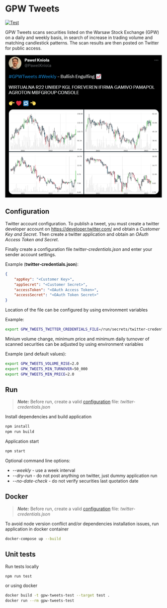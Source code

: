 # GPW Tweets

[![Test](https://github.com/pawelkn/gpw-tweets/actions/workflows/test.yml/badge.svg)](https://github.com/pawelkn/gpw-tweets/actions/workflows/test.yml)

GPW Tweets scans securities listed on the Warsaw Stock Exchange (GPW) on a daily and weekly basis, in search of increase in trading volume and matching candlestick patterns. The scan results are then posted on Twitter for public access.

<p align="center"><img src="tweet-example.png"/></p>

## Configuration

Twitter account configuration. To publish a tweet, you must create a twitter developer account on <https://developer.twitter.com/> and obtain a *Customer Key and Secret*. Then create a twitter application and obtain an *OAuth Access Token and Secret*.

Finally create a configuration file *twitter-credentials.json* and enter your sender account settings.

Example (**twitter-credentials.json**):

```json
{
    "appKey": "<Customer Key>",
    "appSecret": "<Customer Secret>",
    "accessToken": "<OAuth Access Token>",
    "accessSecret": "<OAuth Token Secret>"
}
```

Location of the file can be configured by using environment variables

Example:

```sh
export GPW_TWEETS_TWITTER_CREDENTIALS_FILE=/run/secrets/twitter-credentials
```

Minium volume change, minimum price and minimum daily turnover of scanned securities can be adjusted by using environment variables

Example (and default values):

```sh
export GPW_TWEETS_VOLUME_RISE=2.0
export GPW_TWEETS_MIN_TURNOVER=50_000
export GPW_TWEETS_MIN_PRICE=2.0
```

## Run

> ***Note:*** Before run, create a valid [configuration](#Configuration) file: *twitter-credentials.json*

Install dependencies and build application

```sh
npm install
npm run build
```

Application start

```sh
npm start
```

Optional command line options:

* *--weekly* - use a week interval
* *--dry-run* - do not post anything on twitter, just dummy application run
* *--no-date-check* - do not verify securities last quotation date

## Docker

> ***Note:*** Before run, create a valid [configuration](#Configuration) file: *twitter-credentials.json*

To avoid node version conflict and/or dependencies installation issues, run application in docker container

```sh
docker-compose up --build
```

## Unit tests

Run tests locally

```sh
npm run test
```

or using docker

```sh
docker build -t gpw-tweets-test --target test .
docker run --rm gpw-tweets-test
```
